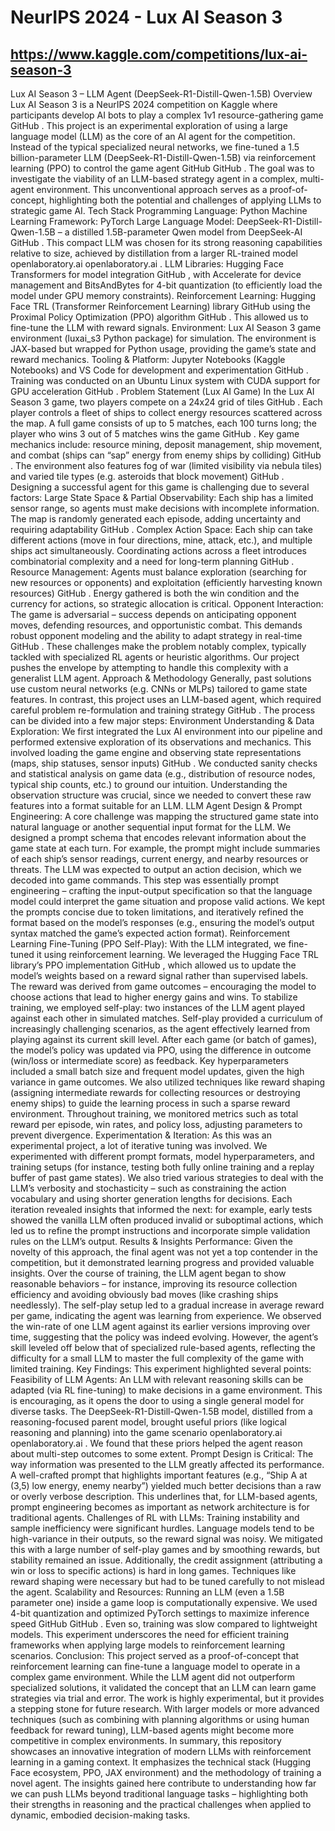 # NeurIPS 2024 - Lux AI Season 3

## https://www.kaggle.com/competitions/lux-ai-season-3

Lux AI Season 3 – LLM Agent (DeepSeek-R1-Distill-Qwen-1.5B)
Overview
Lux AI Season 3 is a NeurIPS 2024 competition on Kaggle where participants develop AI bots to play a complex 1v1 resource-gathering game
GitHub
. This project is an experimental exploration of using a large language model (LLM) as the core of an AI agent for the competition. Instead of the typical specialized neural networks, we fine-tuned a 1.5 billion-parameter LLM (DeepSeek-R1-Distill-Qwen-1.5B) via reinforcement learning (PPO) to control the game agent
GitHub
GitHub
. The goal was to investigate the viability of an LLM-based strategy agent in a complex, multi-agent environment. This unconventional approach serves as a proof-of-concept, highlighting both the potential and challenges of applying LLMs to strategic game AI.
Tech Stack
Programming Language: Python
Machine Learning Framework: PyTorch
Large Language Model: DeepSeek-R1-Distill-Qwen-1.5B – a distilled 1.5B-parameter Qwen model from DeepSeek-AI
GitHub
. This compact LLM was chosen for its strong reasoning capabilities relative to size, achieved by distillation from a larger RL-trained model
openlaboratory.ai
openlaboratory.ai
.
LLM Libraries: Hugging Face Transformers for model integration
GitHub
, with Accelerate for device management and BitsAndBytes for 4-bit quantization (to efficiently load the model under GPU memory constraints).
Reinforcement Learning: Hugging Face TRL (Transformer Reinforcement Learning) library
GitHub
 using the Proximal Policy Optimization (PPO) algorithm
GitHub
. This allowed us to fine-tune the LLM with reward signals.
Environment: Lux AI Season 3 game environment (luxai_s3 Python package) for simulation. The environment is JAX-based but wrapped for Python usage, providing the game’s state and reward mechanics.
Tooling & Platform: Jupyter Notebooks (Kaggle Notebooks) and VS Code for development and experimentation
GitHub
. Training was conducted on an Ubuntu Linux system with CUDA support for GPU acceleration
GitHub
.
Problem Statement (Lux AI Game)
In the Lux AI Season 3 game, two players compete on a 24x24 grid of tiles
GitHub
. Each player controls a fleet of ships to collect energy resources scattered across the map. A full game consists of up to 5 matches, each 100 turns long; the player who wins 3 out of 5 matches wins the game
GitHub
. Key game mechanics include: resource mining, deposit management, ship movement, and combat (ships can “sap” energy from enemy ships by colliding)
GitHub
. The environment also features fog of war (limited visibility via nebula tiles) and varied tile types (e.g. asteroids that block movement)
GitHub
. Designing a successful agent for this game is challenging due to several factors:
Large State Space & Partial Observability: Each ship has a limited sensor range, so agents must make decisions with incomplete information. The map is randomly generated each episode, adding uncertainty and requiring adaptability
GitHub
.
Complex Action Space: Each ship can take different actions (move in four directions, mine, attack, etc.), and multiple ships act simultaneously. Coordinating actions across a fleet introduces combinatorial complexity and a need for long-term planning
GitHub
.
Resource Management: Agents must balance exploration (searching for new resources or opponents) and exploitation (efficiently harvesting known resources)
GitHub
. Energy gathered is both the win condition and the currency for actions, so strategic allocation is critical.
Opponent Interaction: The game is adversarial – success depends on anticipating opponent moves, defending resources, and opportunistic combat. This demands robust opponent modeling and the ability to adapt strategy in real-time
GitHub
.
These challenges make the problem notably complex, typically tackled with specialized RL agents or heuristic algorithms. Our project pushes the envelope by attempting to handle this complexity with a generalist LLM agent.
Approach & Methodology
Generally, past solutions use custom neural networks (e.g. CNNs or MLPs) tailored to game state features. In contrast, this project uses an LLM-based agent, which required careful problem re-formulation and training strategy
GitHub
. The process can be divided into a few major steps:
Environment Understanding & Data Exploration: We first integrated the Lux AI environment into our pipeline and performed extensive exploration of its observations and mechanics. This involved loading the game engine and observing state representations (maps, ship statuses, sensor inputs)
GitHub
. We conducted sanity checks and statistical analysis on game data (e.g., distribution of resource nodes, typical ship counts, etc.) to ground our intuition. Understanding the observation structure was crucial, since we needed to convert these raw features into a format suitable for an LLM.
LLM Agent Design & Prompt Engineering: A core challenge was mapping the structured game state into natural language or another sequential input format for the LLM. We designed a prompt schema that encodes relevant information about the game state at each turn. For example, the prompt might include summaries of each ship’s sensor readings, current energy, and nearby resources or threats. The LLM was expected to output an action decision, which we decoded into game commands. This step was essentially prompt engineering – crafting the input-output specification so that the language model could interpret the game situation and propose valid actions. We kept the prompts concise due to token limitations, and iteratively refined the format based on the model’s responses (e.g., ensuring the model’s output syntax matched the game’s expected action format).
Reinforcement Learning Fine-Tuning (PPO Self-Play): With the LLM integrated, we fine-tuned it using reinforcement learning. We leveraged the Hugging Face TRL library’s PPO implementation
GitHub
, which allowed us to update the model’s weights based on a reward signal rather than supervised labels. The reward was derived from game outcomes – encouraging the model to choose actions that lead to higher energy gains and wins. To stabilize training, we employed self-play: two instances of the LLM agent played against each other in simulated matches. Self-play provided a curriculum of increasingly challenging scenarios, as the agent effectively learned from playing against its current skill level. After each game (or batch of games), the model’s policy was updated via PPO, using the difference in outcome (win/loss or intermediate score) as feedback. Key hyperparameters included a small batch size and frequent model updates, given the high variance in game outcomes. We also utilized techniques like reward shaping (assigning intermediate rewards for collecting resources or destroying enemy ships) to guide the learning process in such a sparse reward environment. Throughout training, we monitored metrics such as total reward per episode, win rates, and policy loss, adjusting parameters to prevent divergence.
Experimentation & Iteration: As this was an experimental project, a lot of iterative tuning was involved. We experimented with different prompt formats, model hyperparameters, and training setups (for instance, testing both fully online training and a replay buffer of past game states). We also tried various strategies to deal with the LLM’s verbosity and stochasticity – such as constraining the action vocabulary and using shorter generation lengths for decisions. Each iteration revealed insights that informed the next: for example, early tests showed the vanilla LLM often produced invalid or suboptimal actions, which led us to refine the prompt instructions and incorporate simple validation rules on the LLM’s output.
Results & Insights
Performance: Given the novelty of this approach, the final agent was not yet a top contender in the competition, but it demonstrated learning progress and provided valuable insights. Over the course of training, the LLM agent began to show reasonable behaviors – for instance, improving its resource collection efficiency and avoiding obviously bad moves (like crashing ships needlessly). The self-play setup led to a gradual increase in average reward per game, indicating the agent was learning from experience. We observed the win-rate of one LLM agent against its earlier versions improving over time, suggesting that the policy was indeed evolving. However, the agent’s skill leveled off below that of specialized rule-based agents, reflecting the difficulty for a small LLM to master the full complexity of the game with limited training. Key Findings: This experiment highlighted several points:
Feasibility of LLM Agents: An LLM with relevant reasoning skills can be adapted (via RL fine-tuning) to make decisions in a game environment. This is encouraging, as it opens the door to using a single general model for diverse tasks. The DeepSeek-R1-Distill-Qwen-1.5B model, distilled from a reasoning-focused parent model, brought useful priors (like logical reasoning and planning) into the game scenario
openlaboratory.ai
openlaboratory.ai
. We found that these priors helped the agent reason about multi-step outcomes to some extent.
Prompt Design is Critical: The way information was presented to the LLM greatly affected its performance. A well-crafted prompt that highlights important features (e.g., “Ship A at (3,5) low energy, enemy nearby”) yielded much better decisions than a raw or overly verbose description. This underlines that, for LLM-based agents, prompt engineering becomes as important as network architecture is for traditional agents.
Challenges of RL with LLMs: Training instability and sample inefficiency were significant hurdles. Language models tend to be high-variance in their outputs, so the reward signal was noisy. We mitigated this with a large number of self-play games and by smoothing rewards, but stability remained an issue. Additionally, the credit assignment (attributing a win or loss to specific actions) is hard in long games. Techniques like reward shaping were necessary but had to be tuned carefully to not mislead the agent.
Scalability and Resources: Running an LLM (even a 1.5B parameter one) inside a game loop is computationally expensive. We used 4-bit quantization and optimized PyTorch settings to maximize inference speed
GitHub
GitHub
. Even so, training was slow compared to lightweight models. This experiment underscores the need for efficient training frameworks when applying large models to reinforcement learning scenarios.
Conclusion: This project served as a proof-of-concept that reinforcement learning can fine-tune a language model to operate in a complex game environment. While the LLM agent did not outperform specialized solutions, it validated the concept that an LLM can learn game strategies via trial and error. The work is highly experimental, but it provides a stepping stone for future research. With larger models or more advanced techniques (such as combining with planning algorithms or using human feedback for reward tuning), LLM-based agents might become more competitive in complex environments. In summary, this repository showcases an innovative integration of modern LLMs with reinforcement learning in a gaming context. It emphasizes the technical stack (Hugging Face ecosystem, PPO, JAX environment) and the methodology of training a novel agent. The insights gained here contribute to understanding how far we can push LLMs beyond traditional language tasks – highlighting both their strengths in reasoning and the practical challenges when applied to dynamic, embodied decision-making tasks.
